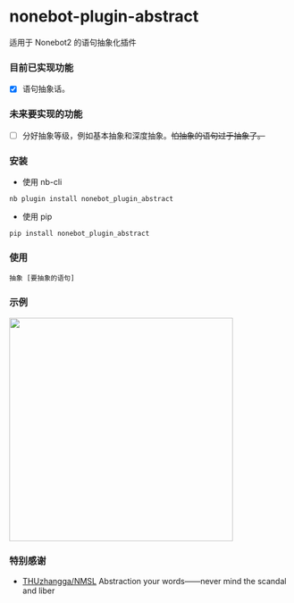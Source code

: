 # nonebot-plugin-abstract

适用于 Nonebot2 的语句抽象化插件

### 目前已实现功能
- [x] 语句抽象话。

### 未来要实现的功能
- [ ] 分好抽象等级，例如基本抽象和深度抽象。~~怕抽象的语句过于抽象了。~~


### 安装

- 使用 nb-cli

```
nb plugin install nonebot_plugin_abstract
```

- 使用 pip

```
pip install nonebot_plugin_abstract
```


### 使用
```
抽象 [要抽象的语句]
```


### 示例

<div align="left">
  <img src="https://s2.loli.net/2022/03/25/qdiuRKBILSJ1NxV.jpg" width="400" />
</div>


### 特别感谢

- [THUzhangga/NMSL](https://github.com/THUzhangga/NMSL) Abstraction your words——never mind the scandal and liber
